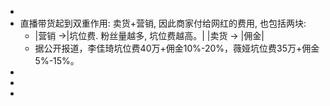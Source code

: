 -
- 直播带货起到双重作用: 卖货+营销, 因此商家付给网红的费用, 也包括两块:
	- |营销 ->|坑位费. 粉丝量越多, 坑位费越高。|
	  |卖货 -> |佣金|
	- 据公开报道，李佳琦坑位费40万+佣金10%-20%，薇娅坑位费35万+佣金5%-15%。
-
-
-